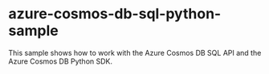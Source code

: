 # azure-cosmos-db-sql-python-sample
This sample shows how to work with the Azure Cosmos DB SQL API and the Azure Cosmos DB Python SDK.
